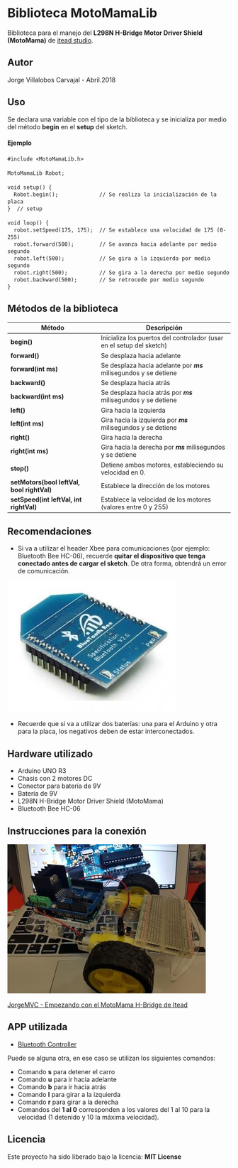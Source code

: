 # Biblioteca MotoMamaLib
Biblioteca para el manejo del **L298N H-Bridge Motor Driver Shield (MotoMama)** de [itead studio](https://www.itead.cc/wiki/MotoMama).

## Autor
Jorge Villalobos Carvajal - Abril.2018

## Uso
Se declara una variable con el tipo de la biblioteca y se inicializa por medio del método **begin** en el **setup** del sketch.

#### Ejemplo
```
#include <MotoMamaLib.h>

MotoMamaLib Robot;

void setup() {
  Robot.begin();             // Se realiza la inicialización de la placa
}  // setup

void loop() {
  robot.setSpeed(175, 175);  // Se establece una velocidad de 175 (0-255)
  robot.forward(500);        // Se avanza hacia adelante por medio segundo
  robot.left(500);           // Se gira a la izquierda por medio segundo
  robot.right(500);          // Se gira a la derecha por medio segundo
  robot.backward(500);       // Se retrocede por medio segundo
}
```

## Métodos de la biblioteca

Método | Descripción
------ | -----------
**begin()** | Inicializa los puertos del controlador (usar en el setup del sketch)
**forward()** | Se desplaza hacia adelante
**forward(int ms)** | Se desplaza hacia adelante por **_ms_** milisegundos y se detiene
**backward()** | Se desplaza hacia atrás
**backward(int ms)** | Se desplaza hacia atrás por **_ms_** milisegundos y se detiene
**left()** | Gira hacia la izquierda
**left(int ms)** | Gira hacia la izquierda por **_ms_** milisegundos y se detiene
**right()** | Gira hacia la derecha
**right(int ms)** | Gira hacia la derecha por **_ms_** milisegundos y se detiene
**stop()** | Detiene ambos motores, estableciendo su velocidad en 0.
**setMotors(bool leftVal, bool rightVal)** | Establece la dirección de los motores
**setSpeed(int leftVal, int rightVal)** | Establece la velocidad de los motores (valores entre 0 y 255)

## Recomendaciones
- Si va a utilizar el header Xbee para comunicaciones (por ejemplo: Bluetooth Bee HC-06), recuerde **quitar el dispositivo que tenga conectado antes de cargar el sketch**.  De otra forma, obtendrá un error de comunicación.

![Bluetooth Bee](/images/BTBee.jpg)

- Recuerde que si va a utilizar dos baterías: una para el Arduino y otra para la placa, los negativos deben de estar interconectados.

## Hardware utilizado

* Arduino UNO R3
* Chasis con 2 motores DC
* Conector para batería de 9V
* Batería de 9V
* L298N H-Bridge Motor Driver Shield (MotoMama)
* Bluetooth Bee HC-06   

## Instrucciones para la conexión

![Chasis armado](/images/ChasisArmado.jpg)

[JorgeMVC - Empezando con el MotoMama H-Bridge de Itead](https://www.instructables.com/id/Empezando-Con-El-MotoMama-H-Bridge-De-Itead/)

## APP utilizada
* [Bluetooth Controller](https://play.google.com/store/apps/details?id=com.lafabricadeandroides.lfdabluetoothcontroller)

Puede se alguna otra, en ese caso se utilizan los siguientes comandos:
- Comando **s** para detener el carro
- Comando **u** para ir hacia adelante
- Comando **b** para ir hacia atrás
- Comando **l** para girar a la izquierda
- Comando **r** para girar a la derecha
- Comandos del **1 al 0** corresponden a los valores del 1 al 10 para la velocidad (1 detenido y 10 la máxima velocidad).

## Licencia
Este proyecto ha sido liberado bajo la licencia: **MIT License**
